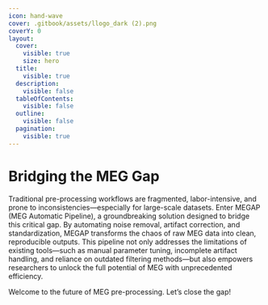 ```yaml
---
icon: hand-wave
cover: .gitbook/assets/llogo_dark (2).png
coverY: 0
layout:
  cover:
    visible: true
    size: hero
  title:
    visible: true
  description:
    visible: false
  tableOfContents:
    visible: false
  outline:
    visible: false
  pagination:
    visible: true
---
```


# Bridging the MEG Gap

Traditional pre-processing workflows are fragmented, labor-intensive, and prone to inconsistencies—especially for large-scale datasets. Enter MEGAP (MEG Automatic Pipeline), a groundbreaking solution designed to bridge this critical gap. By automating noise removal, artifact correction, and standardization, MEGAP transforms the chaos of raw MEG data into clean, reproducible outputs. This pipeline not only addresses the limitations of existing tools—such as manual parameter tuning, incomplete artifact handling, and reliance on outdated filtering methods—but also empowers researchers to unlock the full potential of MEG with unprecedented efficiency.

Welcome to the future of MEG pre-processing. Let’s close the gap!
